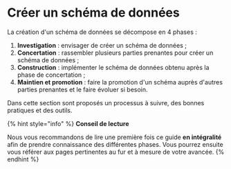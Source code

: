 # Créer un schéma de données

La création d'un schéma de données se décompose en 4 phases :&#x20;

1. **Investigation** : envisager de créer un schéma de données ;
2. **Concertation** : rassembler plusieurs parties prenantes pour créer un schéma de données ;
3. **Construction** : implémenter le schéma de données obtenu après la phase de concertation ;
4. **Maintien et promotion** : faire la promotion d'un schéma auprès d'autres parties prenantes et le faire évoluer si besoin.

Dans cette section sont proposés un processus à suivre, des bonnes pratiques et des outils.&#x20;

{% hint style="info" %}
**Conseil de lecture**

Nous vous recommandons de lire une première fois ce guide **en intégralité** afin de prendre connaissance des différentes phases. Vous pourrez ensuite vous référer aux pages pertinentes au fur et à mesure de votre avancée.
{% endhint %}
